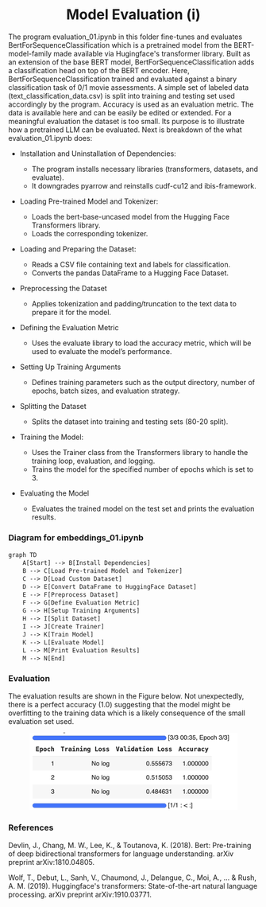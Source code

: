 <h1 align="center">Model Evaluation (i) </h1>

The program evaluation_01.ipynb in this folder fine-tunes and evaluates BertForSequenceClassification which 
is a pretrained model from the BERT-model-family made available via Hugingface's transformer library. 
Built as an extension of the base BERT model, BertForSequenceClassification adds a classification head on top of the 
BERT encoder. Here, BertForSequenceClassification trained and evaluated against a binary classification task of 0/1 movie assessments.
A simple set of labeled data (text_classification_data.csv) is split into training and testing set used accordingly by the program. 
Accuracy is used as an evaluation metric. The data is available here and can be easily be edited or extended. For a meaningful evaluation the dataset is too small. Its purpose  is to illustrate how a pretrained LLM can be evaluated. Next is breakdown of the what evaluation_01.ipynb does:

* Installation and Uninstallation of Dependencies:
  + The program installs necessary libraries (transformers, datasets, and evaluate).
  + It downgrades pyarrow and reinstalls cudf-cu12 and ibis-framework.

* Loading Pre-trained Model and Tokenizer:
  + Loads the bert-base-uncased model from the Hugging Face Transformers library.
  + Loads the corresponding tokenizer.

* Loading and Preparing the Dataset:
  + Reads a CSV file containing text and labels for classification.
  + Converts the pandas DataFrame to a Hugging Face Dataset.

* Preprocessing the Dataset
  + Applies tokenization and padding/truncation to the text data to prepare it for the model.

* Defining the Evaluation Metric
  + Uses the evaluate library to load the accuracy metric, which will be used to evaluate the model’s performance.

* Setting Up Training Arguments
  + Defines training parameters such as the output directory, number of epochs, batch sizes, and evaluation strategy.

* Splitting the Dataset
  + Splits the dataset into training and testing sets (80-20 split).

* Training the Model:
  + Uses the Trainer class from the Transformers library to handle the training loop, evaluation, and logging.
  + Trains the model for the specified number of epochs which is set to 3.  

* Evaluating the Model
  + Evaluates the trained model on the test set and prints the evaluation results.




### Diagram for embeddings_01.ipynb

```mermaid
graph TD
    A[Start] --> B[Install Dependencies]
    B --> C[Load Pre-trained Model and Tokenizer]
    C --> D[Load Custom Dataset]
    D --> E[Convert DataFrame to HuggingFace Dataset]
    E --> F[Preprocess Dataset]
    F --> G[Define Evaluation Metric]
    G --> H[Setup Training Arguments]
    H --> I[Split Dataset]
    I --> J[Create Trainer]
    J --> K[Train Model]
    K --> L[Evaluate Model]
    L --> M[Print Evaluation Results]
    M --> N[End]
```




### Evaluation
The evaluation results are shown in the Figure below. 
Not unexpectedly, there is a perfect accuracy (1.0) suggesting that the model might be overfitting to the training data which is a likely consequence of the small evaluation set used. 



<p align="center">
  <img src="./evaluation_result_01.png" alt="Output generated by evaluation_01.png" "Output generated by evaluation_01.png"/>
</p>


### References
Devlin, J., Chang, M. W., Lee, K., & Toutanova, K. (2018). Bert: Pre-training of deep bidirectional transformers for language understanding. arXiv preprint arXiv:1810.04805.

Wolf, T., Debut, L., Sanh, V., Chaumond, J., Delangue, C., Moi, A., ... & Rush, A. M. (2019). Huggingface's transformers: State-of-the-art natural language processing. arXiv preprint arXiv:1910.03771.




